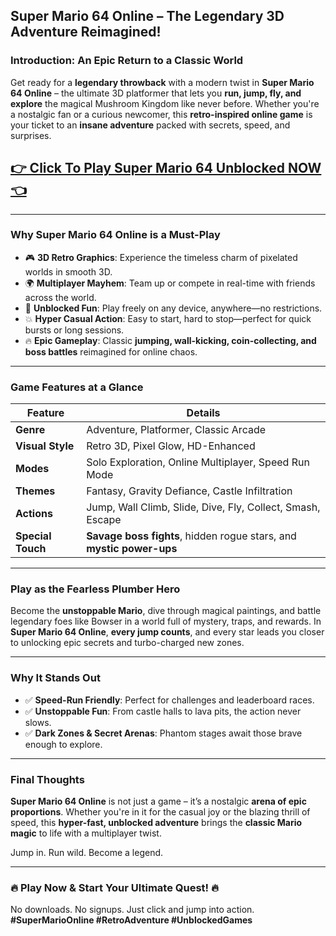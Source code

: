 ## **Super Mario 64 Online – The Legendary 3D Adventure Reimagined!**

### **Introduction: An Epic Return to a Classic World**

Get ready for a **legendary throwback** with a modern twist in **Super Mario 64 Online** – the ultimate 3D platformer that lets you **run, jump, fly, and explore** the magical Mushroom Kingdom like never before. Whether you're a nostalgic fan or a curious newcomer, this **retro-inspired online game** is your ticket to an **insane adventure** packed with secrets, speed, and surprises.

## <a href="https://1kb.link/5GoHhl">👉 Click To Play Super Mario 64 Unblocked NOW 👈</a>

---

### **Why Super Mario 64 Online is a Must-Play**

* 🎮 **3D Retro Graphics**: Experience the timeless charm of pixelated worlds in smooth 3D.
* 🌍 **Multiplayer Mayhem**: Team up or compete in real-time with friends across the world.
* 🚀 **Unblocked Fun**: Play freely on any device, anywhere—no restrictions.
* 💥 **Hyper Casual Action**: Easy to start, hard to stop—perfect for quick bursts or long sessions.
* 🔥 **Epic Gameplay**: Classic **jumping, wall-kicking, coin-collecting, and boss battles** reimagined for online chaos.

---

### **Game Features at a Glance**

| Feature           | Details                                                              |
| ----------------- | -------------------------------------------------------------------- |
| **Genre**         | Adventure, Platformer, Classic Arcade                                |
| **Visual Style**  | Retro 3D, Pixel Glow, HD-Enhanced                                    |
| **Modes**         | Solo Exploration, Online Multiplayer, Speed Run Mode                 |
| **Themes**        | Fantasy, Gravity Defiance, Castle Infiltration                       |
| **Actions**       | Jump, Wall Climb, Slide, Dive, Fly, Collect, Smash, Escape           |
| **Special Touch** | **Savage boss fights**, hidden rogue stars, and **mystic power-ups** |

---

### **Play as the Fearless Plumber Hero**

Become the **unstoppable Mario**, dive through magical paintings, and battle legendary foes like Bowser in a world full of mystery, traps, and rewards. In **Super Mario 64 Online**, **every jump counts**, and every star leads you closer to unlocking epic secrets and turbo-charged new zones.

---

### **Why It Stands Out**

* ✅ **Speed-Run Friendly**: Perfect for challenges and leaderboard races.
* ✅ **Unstoppable Fun**: From castle halls to lava pits, the action never slows.
* ✅ **Dark Zones & Secret Arenas**: Phantom stages await those brave enough to explore.

---

### **Final Thoughts**

**Super Mario 64 Online** is not just a game – it’s a nostalgic **arena of epic proportions**. Whether you're in it for the casual joy or the blazing thrill of speed, this **hyper-fast, unblocked adventure** brings the **classic Mario magic** to life with a multiplayer twist.

Jump in. Run wild. Become a legend.

---

### 🔥 **Play Now & Start Your Ultimate Quest!** 🔥

No downloads. No signups. Just click and jump into action.
**#SuperMarioOnline #RetroAdventure #UnblockedGames**
